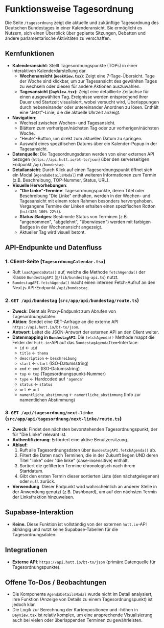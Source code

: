 # Funktionsweise Tagesordnung

Die Seite `/tagesordnung` zeigt die aktuelle und zukünftige Tagesordnung des Deutschen Bundestages in einer Kalenderansicht. Sie ermöglicht es Nutzern, sich einen Überblick über geplante Sitzungen, Debatten und andere parlamentarische Aktivitäten zu verschaffen.

## Kernfunktionen

- **Kalenderansicht**: Stellt Tagesordnungspunkte (TOPs) in einer interaktiven Kalenderdarstellung dar.
    - **Wochenansicht (`WeekView.tsx`)**: Zeigt eine 7-Tage-Übersicht. Tage der Woche sind klickbar, um zur Tagesansicht des gewählten Tages zu wechseln oder diesen für andere Aktionen auszuwählen.
    - **Tagesansicht (`DayView.tsx`)**: Zeigt eine detaillierte Zeitachse für einen ausgewählten Tag. Ereignisse werden entsprechend ihrer Dauer und Startzeit visualisiert, wobei versucht wird, Überlappungen durch nebeneinander oder untereinander Anordnen zu lösen. Enthält eine "Jetzt"-Linie, die die aktuelle Uhrzeit anzeigt.
- **Navigation**:
    - Wechsel zwischen Wochen- und Tagesansicht.
    - Blättern zum vorherigen/nächsten Tag oder zur vorherigen/nächsten Woche.
    - "Heute"-Button, um direkt zum aktuellen Datum zu springen.
    - Auswahl eines spezifischen Datums über ein Kalender-Popup in der Tagesansicht.
- **Datenquelle**: Die Tagesordnungsdaten werden von einer externen API bezogen (`https://api.hutt.io/bt-to/json`) über den serverseitigen Endpunkt `/api/bundestag`.
- **Detailansicht**: Durch Klick auf einen Tagesordnungspunkt öffnet sich ein Modal (`AgendaDetailsModal`) mit weiteren Informationen zum Termin (z.B. Beschreibung, TOP-Nummer, Status, URL).
- **Visuelle Hervorhebungen**:
    - **"Die Linke"-Termine**: Tagesordnungspunkte, deren Titel oder Beschreibung "Die Linke" enthalten, werden in der Wochen- und Tagesansicht mit einem roten Rahmen besonders hervorgehoben. Vergangene Termine der Linken erhalten einen spezifischen Rotton (`hsl(326 100% 22%)`).
    - **Status-Badges**: Bestimmte Status von Terminen (z.B. "angenommen", "abgelehnt", "überwiesen") werden mit farbigen Badges in der Wochenansicht angezeigt.
    - Aktueller Tag wird visuell betont.

## API-Endpunkte und Datenfluss

### 1. Client-Seite (`TagesordnungCalendar.tsx`)
- Ruft `loadAgendaData()` auf, welche die Methode `fetchAgenda()` der Klasse `BundestagAPI` (`@/lib/bundestag-api.ts`) nutzt.
- `BundestagAPI.fetchAgenda()` macht einen internen Fetch-Aufruf an den Next.js API-Endpunkt `/api/bundestag`.

### 2. `GET /api/bundestag` (`src/app/api/bundestag/route.ts`)
- **Zweck**: Dient als Proxy-Endpunkt zum Abrufen von Tagesordnungsdaten.
- **Aktion**: Sendet eine GET-Anfrage an die externe API `https://api.hutt.io/bt-to/json`.
- **Antwort**: Leitet die JSON-Antwort der externen API an den Client weiter.
- **Datenmapping in `BundestagAPI`**: Die `fetchAgenda()` Methode mappt die Felder der `hutt.io`-API auf das `BundestagAgendaItem`-Interface:
    - `id` ← `uid`
    - `title` ← `thema`
    - `description` ← `beschreibung`
    - `start` ← `start` (ISO-Datumsstring)
    - `end` ← `end` (ISO-Datumsstring)
    - `top` ← `top` (Tagesordnungspunkt-Nummer)
    - `type` ← Hardcoded auf `'agenda'`
    - `status` ← `status`
    - `url` ← `url`
    - `namentliche_abstimmung` ← `namentliche_abstimmung` (Info zur namentlichen Abstimmung)

### 3. `GET /api/tagesordnung/next-linke` (`src/app/api/tagesordnung/next-linke/route.ts`)
- **Zweck**: Findet den nächsten bevorstehenden Tagesordnungspunkt, der für "Die Linke" relevant ist.
- **Authentifizierung**: Erfordert eine aktive Benutzersitzung.
- **Ablauf**:
    1. Ruft alle Tagesordnungsdaten über `BundestagAPI.fetchAgenda()` ab.
    2. Filtert die Daten nach Terminen, die in der Zukunft liegen UND deren Titel "linke" oder "die linke" (case-insensitive) enthält.
    3. Sortiert die gefilterten Termine chronologisch nach ihrem Startdatum.
    4. Gibt den ersten Termin dieser sortierten Liste (den nächstgelegenen) oder `null` zurück.
- **Verwendung**: Dieser Endpunkt wird wahrscheinlich an anderer Stelle in der Anwendung genutzt (z.B. Dashboard), um auf den nächsten Termin der Linksfraktion hinzuweisen.

## Supabase-Interaktion

- **Keine.** Diese Funktion ist vollständig von der externen `hutt.io`-API abhängig und nutzt keine Supabase-Tabellen für die Tagesordnungsdaten.

## Integrationen

- **Externe API**: `https://api.hutt.io/bt-to/json` (primäre Datenquelle für Tagesordnungspunkte).

## Offene To-Dos / Beobachtungen

- Die Komponente `AgendaDetailsModal` wurde nicht im Detail analysiert, ihre Funktion (Anzeige von Details zu einem Tagesordnungspunkt) ist jedoch klar.
- Die Logik zur Berechnung der Kartenpositionen und -höhen in `DayView.tsx` ist relativ komplex, um eine ansprechende Visualisierung auch bei vielen oder überlappenden Terminen zu gewährleisten. 